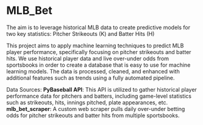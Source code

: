 # MLB_Bet

The aim is to leverage historical MLB data to create predictive models for two key statistics:
Pitcher Strikeouts (K) and Batter Hits (H)

This project aims to apply machine learning techniques to predict MLB player performance, specifically focusing on pitcher strikeouts and batter hits. We use historical player data and live over-under odds from sportsbooks in order to create a database that is easy to use for machine learning models. The data is processed, cleaned, and enhanced with additional features such as trends using a fully automated pipeline.

Data Sources:
**PyBaseball API**: This API is utilized to gather historical player performance data for pitchers and batters, including game-level statistics such as strikeouts, hits, innings pitched, plate appearances, etc.
**mlb_bet_scraper**: A custom web scraper pulls daily over-under betting odds for pitcher strikeouts and batter hits from multiple sportsbooks.
